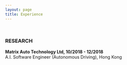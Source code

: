 ```yaml
---
layout: page
title: Experience
---
```


<!-- You can also browse my <a href="https://scholar.google.com/citations?user=i1uHh2sAAAAJ&hl=en">Google Scholar profile</a>. -->
<br />

<h3>
    <a name='2019'></a> RESEARCH
</h3>

<div class="media">
    <div class="media-body">
       <p class="media-heading">
          <strong>Matrix Auto Technology Ltd, 10/2018 - 12/2018
</strong><br />
         A.I. Software Engineer (Autonomous Driving), Hong Kong <br />
       </p>
    </div>
</div>

